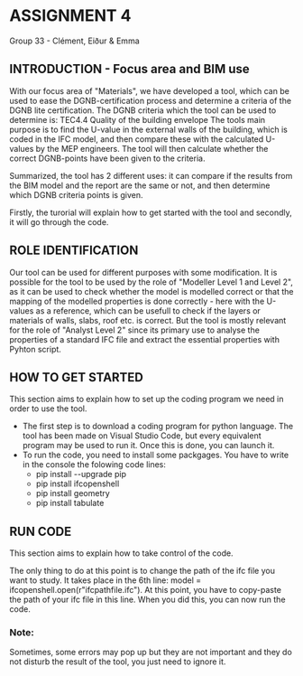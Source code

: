# ASSIGNMENT 4
Group 33 - Clément, Eiður & Emma

## INTRODUCTION - Focus area and BIM use
With our focus area of "Materials", we have developed a tool, which can be used to ease the DGNB-certification process and determine a criteria of the DGNB lite certification. The DGNB criteria which the tool can be used to determine is: TEC4.4 Quality of the building envelope 
The tools main purpose is to find the U-value in the external walls of the building, which is coded in the IFC model, and then compare these with the calculated U-values by the MEP engineers. The tool will then calculate whether the correct DGNB-points have been given to the criteria. 

Summarized, the tool has 2 different uses: it can compare if the results from the BIM model and the report are the same or not, and then determine which DGNB criteria points is given.

Firstly, the turorial will explain how to get started with the tool and secondly, it will go through the code.


## ROLE IDENTIFICATION
Our tool can be used for different purposes with some modification. 
It is possible for the tool to be used by the role of "Modeller Level 1 and Level 2", as it can be used to check whether the model is modelled correct or that the mapping of the modelled properties is done correctly - here with the U-values as a reference, which can be usefull to check if the layers or materials of walls, slabs, roof etc. is correct.
But the tool is mostly relevant for the role of "Analyst Level 2" since its primary use to analyse the properties of a standard IFC file and extract the essential properties with Pyhton script.


## HOW TO GET STARTED
This section aims to explain how to set up the coding program we need in order to use the tool.

- The first step is to download a coding program for python language. The tool has been made on Visual Studio Code, but every equivalent program may be used to run it. Once this is done, you can launch it.
- To run the code, you need to install some packgages. You have to write in the console the folowing code lines:
  - pip install --upgrade pip
  - pip install ifcopenshell
  - pip install geometry
  - pip install tabulate


## RUN CODE
This section aims to explain how to take control of the code.

The only thing to do at this point is to change the path of the ifc file you want to study. It takes place in the 6th line: model = ifcopenshell.open(r"ifcpathfile.ifc"). At this point, you have to copy-paste the path of your ifc file in this line. When you did this, you can now run the code.


### Note:
Sometimes, some errors may pop up but they are not important and they do not disturb the result of the tool, you just need to ignore it.
